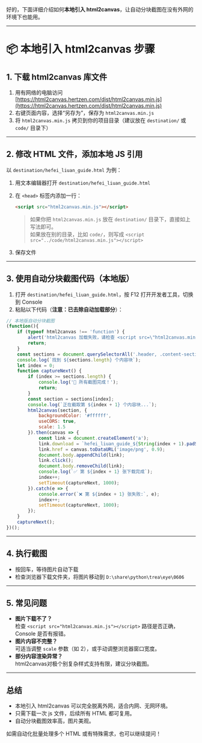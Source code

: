 好的，下面详细介绍如何**本地引入 html2canvas**，让自动分块截图在没有外网的环境下也能用。

---

# 📦 本地引入 html2canvas 步骤

## 1. 下载 html2canvas 库文件

1. 用有网络的电脑访问  
   [https://html2canvas.hertzen.com/dist/html2canvas.min.js](https://html2canvas.hertzen.com/dist/html2canvas.min.js)
2. 右键页面内容，选择“另存为”，保存为 `html2canvas.min.js`
3. 将 `html2canvas.min.js` 拷贝到你的项目目录（建议放在 `destination/` 或 `code/` 目录下）

---

## 2. 修改 HTML 文件，添加本地 JS 引用

以 `destination/hefei_liuan_guide.html` 为例：

1. 用文本编辑器打开 `destination/hefei_liuan_guide.html`
2. 在 `<head>` 标签内添加一行：

   ```html
   <script src="html2canvas.min.js"></script>
   ```

   > 如果你把 `html2canvas.min.js` 放在 `destination/` 目录下，直接如上写法即可。  
   > 如果放在别的目录，比如 `code/`，则写成 `<script src="../code/html2canvas.min.js"></script>`

3. 保存文件

---

## 3. 使用自动分块截图代码（本地版）

1. 打开 `destination/hefei_liuan_guide.html`，按 F12 打开开发者工具，切换到 Console
2. 粘贴以下代码（**注意：已去除自动加载部分**）：

```javascript
// 本地版自动分块截图
(function(){
    if (typeof html2canvas !== 'function') {
        alert('html2canvas 加载失败，请检查 <script src=\"html2canvas.min.js\"> 是否已正确引入！');
        return;
    }
    const sections = document.querySelectorAll('.header, .content-section, footer');
    console.log(`找到 ${sections.length} 个内容块`);
    let index = 0;
    function captureNext() {
        if (index >= sections.length) {
            console.log('🎉 所有截图完成！');
            return;
        }
        const section = sections[index];
        console.log(`正在截取第 ${index + 1} 个内容块...`);
        html2canvas(section, {
            backgroundColor: '#ffffff',
            useCORS: true,
            scale: 1.5
        }).then(canvas => {
            const link = document.createElement('a');
            link.download = `hefei_liuan_guide_${String(index + 1).padStart(2, '0')}.png`;
            link.href = canvas.toDataURL('image/png', 0.9);
            document.body.appendChild(link);
            link.click();
            document.body.removeChild(link);
            console.log(`✅ 第 ${index + 1} 张下载完成`);
            index++;
            setTimeout(captureNext, 1000);
        }).catch(e => {
            console.error(`❌ 第 ${index + 1} 张失败:`, e);
            index++;
            setTimeout(captureNext, 1000);
        });
    }
    captureNext();
})();
```

---

## 4. 执行截图

- 按回车，等待图片自动下载
- 检查浏览器下载文件夹，将图片移动到 `D:\share\python\trea\eye\0606`

---

## 5. 常见问题

- **图片下载不了？**  
  检查 `<script src="html2canvas.min.js"></script>` 路径是否正确，Console 是否有报错。
- **图片内容不完整？**  
  可适当调整 `scale` 参数（如 2），或手动调整浏览器窗口宽度。
- **部分内容渲染异常？**  
  html2canvas对极个别复杂样式支持有限，建议分块截图。

---

## 总结

- 本地引入 html2canvas 可以完全脱离外网，适合内网、无网环境。
- 只需下载一次 js 文件，后续所有 HTML 都可复用。
- 自动分块截图效率高，图片美观。

如需自动化批量处理多个 HTML 或有特殊需求，也可以继续提问！
